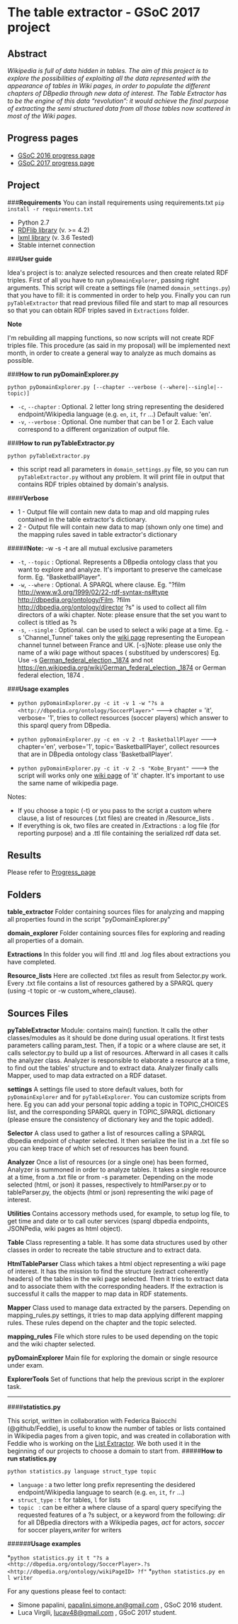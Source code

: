 # The table extractor - GSoC 2017 project 

## Abstract
 _Wikipedia is full of data hidden in tables. The aim of this project is to explore the possibilities of exploiting all the data represented with the appearance of tables in Wiki pages, in order to populate the different chapters of DBpedia through new data of interest. The Table Extractor has to be the engine of this data “revolution”: it would achieve the final purpose of extracting the semi structured data from all those tables now scattered in most of the Wiki pages._


## Progress pages
 *  [GSoC 2016 progress page](https://github.com/dbpedia/extraction-framework/wiki/GSoC_2016_Progress_Simone "Progress")
 *  [GSoC 2017 progress page](https://github.com/dbpedia/table-extractor/wiki/GSoC-2017:-Luca-Virgili-progress)
 
## Project
###**Requirements**
You can install requirements using requirements.txt `pip install -r requirements.txt`
* Python 2.7
* [RDFlib library](http://rdflib.readthedocs.io/en/stable/gettingstarted.html "RDFlib homepage") (v. >= 4.2)
* [lxml library](http://lxml.de/lxmlhtml.html "lxml homepage") (v. 3.6 Tested)
* Stable internet connection

###**User guide**

Idea's project is to: analyze selected resources and then create related RDF triples. First of all you have to run `pyDomainExplorer`, passing right arguments. This script will create a settings file (named `domain_settings.py`) that you have to fill: it is commented in order to help you.
Finally you can run `pyTableExtractor` that read previous filled file and start to map all resources so that you can obtain RDF triples saved in `Extractions` folder.

**Note**

I'm rebuilding all mapping functions, so now scripts will not create RDF triples file. This procedure (as said in my proposal) will be implemented next month, in order to create a general way to analyze as much domains as possible.

###**How to run pyDomainExplorer.py**

`python pyDomainExplorer.py [--chapter --verbose (--where|--single|--topic)]`

* `-c`, `--chapter` : Optional. 2 letter long string representing the desidered endpoint/Wikipedia language (e.g. `en`, `it`, `fr` ...) Default value: 'en'.
* `-v`, `--verbose` : Optional. One number that can be 1 or 2. Each value correspond to a different organization of output file.

###**How to run pyTableExtractor.py**

`python pyTableExtractor.py`
* this script read all parameters in `domain_settings.py` file, so you can run `pyTableExtractor.py` without any problem. It will print file in output that contains RDF triples obtained by domain's analysis.

####**Verbose**
* 1 - Output file will contain new data to map and old mapping rules contained in the table extractor's dictionary.
* 2 - Output file will contain new data to map (shown only one time) and the mapping rules saved in table extractor's dictionary

#####**Note:** -w -s -t are all mutual exclusive parameters  

* `-t`, `--topic` : Optional. Represents a DBpedia ontology class that you want to explore and analyze. It's important to preserve the camelcase form. Eg. "BasketballPlayer".
* `-w`, `--where` : Optional. A SPARQL where clause. Eg. "?film <http://www.w3.org/1999/02/22-rdf-syntax-ns#type> <http://dbpedia.org/ontology/Film>.  ?film <http://dbpedia.org/ontology/director> ?s" is used to collect all film directors of a wiki chapter. Note: please ensure that the set you want to collect is titled as ?s
* `-s`, `--single` : Optional. can be used to select a wiki page at a time. Eg. -s 'Channel_Tunnel' takes only the [wiki page](https://en.wikipedia.org/wiki/Channel_Tunnel "Channel Tunnel wiki page") representing the European channel tunnel between France and UK. [-s]Note: please use only the name of a wiki page without spaces ( substitued by underscores) Eg. Use -s [German_federal_election,_1874](https://en.wikipedia.org/wiki/German_federal_election,_1874 "German federal 1874 election") and not https://en.wikipedia.org/wiki/German_federal_election,_1874 or German federal election, 1874 .

###**Usage examples**

* `python pyDomainExplorer.py -c it -v 1 -w "?s a <http://dbpedia.org/ontology/SoccerPlayer>"` ---> chapter = 'it', verbose= '1', tries to collect resources (soccer players) which answer to this sparql query from DBpedia.

* `python pyDomainExplorer.py -c en -v 2 -t BasketballPlayer` ---> chapter='en', verbose='1', topic='BasketballPlayer', collect resources that are in DBpedia ontology class 'BasketballPlayer'.

* `python pyDomainExplorer.py -c it -v 2 -s "Kobe_Bryant"` ---> the script will works only one [wiki page](https://it.wikipedia.org/wiki/Kobe_Bryant "Kobe Bryant") of 'it' chapter. It's important to use the same name of wikipedia page.

Notes:
* If you choose a topic (-t) or you pass to the script a custom where clause, a list of resources (.txt files) are created in /Resource_lists . 
* If everything is ok, two files are created in /Extractions : a log file (for reporting purpose) and a .ttl file containing the serialized rdf data set.



## Results
Please refer to [Progress_page](https://github.com/dbpedia/extraction-framework/wiki/GSoC_2016_Progress_Simone)

## Folders
**table_extractor** Folder containing sources files for analyzing and mapping all properties found in the script "pyDomainExplorer.py"

**domain_explorer** Folder containing sources files for exploring and reading all properties of a domain.

**Extractions** In this folder you will find .ttl and .log files about extractions you have completed.

**Resource_lists** Here are collected .txt files as result from Selector.py work. Every .txt file contains a list of resources gathered by a SPARQL query (using -t topic or -w custom_where_clause). 

## Sources Files

**pyTableExtractor** Module: contains main() function. It calls the other classes/modules as it should be done during usual operations. It first tests parameters calling param_test. Then, if a topic or a where clause are set, it calls selector.py to build up a list of resources. Afterward in all cases it calls the analyzer class. Analyzer is responsible to elaborate a resource at a time, to find out the tables' structure and to extract data. Analyzer finally calls Mapper, used to map data extracted on a RDF dataset. 
 
**settings** A settings file used to store default values, both for `pyDomainExplorer` and for `pyTableExplorer`. You can customize scripts from here. Eg you can add your personal topic adding a topic in TOPIC_CHOICES list, and the corresponding SPARQL query in TOPIC_SPARQL dictionary (please ensure the consistency of dictionary key and the topic added).

**Selector** A class used to gather a list of resources calling a SPARQL dbpedia endpoint of chapter selected. It then serialize the list in a .txt file so you can keep trace of which set of resources has been found.   

**Analyzer** Once a list of resources (or a single one) has been formed, Analyzer is summoned in order to analyze tables. It takes a single resource at a time, from a .txt file or from -s parameter. Depending on the mode selected (html, or json) it passes, respectively to htmlParser.py or to tableParser.py, the objects (html or json) representing the wiki page of interest.
 
**Utilities** Contains accessory methods used, for example, to setup log file, to get time and date or to call outer services (sparql dbpedia endpoints, JSONPedia, wiki pages as html object).

**Table** Class representing a table. It has some data structures used by other classes in order to recreate the table structure and to extract data.

**HtmlTableParser** Class which takes a html object representing a wiki page of interest. It has the mission to find the structure (extract coherently headers) of the tables in the wiki page selected. Then it tries to extract data and to associate them with the corresponding headers. If the extraction is successful it calls the mapper to map data in RDF statements.

**Mapper** Class used to manage data extracted by the parsers. Depending on mapping_rules.py settings, it tries to map data applying different mapping rules. These rules depend on the chapter and the topic selected. 

**mapping_rules** File which store rules to be used depending on the topic and the wiki chapter selected.

**pyDomainExplorer** Main file for exploring the domain or single resource under exam.

**ExplorerTools** Set of functions that help the previous script in the explorer task.


---

####**statistics.py**

This script, written in collaboration with Federica Baiocchi (@github/Feddie), is useful to know the number of tables or lists contained in Wikipedia pages from a given topic, and was created in collaboration with Feddie who is working on the [List Extractor](https://github.com/dbpedia/list-extractor). We both used it in the beginning of our projects to choose a domain to start from.
#####**How to run statistics.py**

`python statistics.py language struct_type topic`
* `language` : a two letter long prefix representing the desidered endpoint/Wikipedia language to search (e.g. `en`, `it`, `fr` ...)
* `struct_type` : `t` for tables, `l` for lists
* `topic ` : can be either a where clause of a sparql query specifying the requested features of a ?s subject, or a keyword from the following: _dir_ for all DBpedia directors with a Wikipedia pages,  _act_ for actors, _soccer_ for soccer players,_writer_ for writers

######**Usage examples**

*`python statistics.py it t "?s a <http://dbpedia.org/ontology/SoccerPlayer>.?s <http://dbpedia.org/ontology/wikiPageID> ?f"`
*`python statistics.py en l writer`


For any questions please feel to contact:
* Simone papalini, papalini.simone.an@gmail.com , GSoC 2016 student.
* Luca Virgili, lucav48@gmail.com , GSoC 2017 student.
